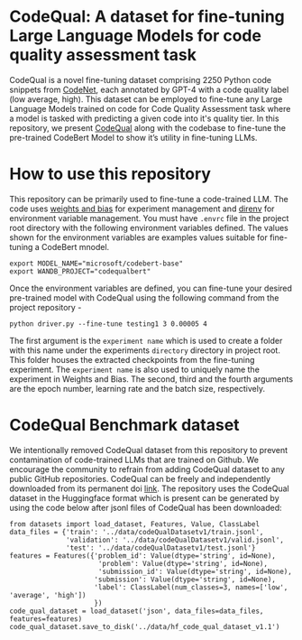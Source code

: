 # CodeQual: A dataset for fine-tuning Large Language Models for code quality assessment task

CodeQual is a novel fine-tuning dataset comprising 2250 Python code snippets from [CodeNet](https://zenodo.org/doi/10.5281/zenodo.4814769), each annotated by GPT-4 with a code quality label (low average, high). This dataset can be employed to fine-tune any Large Language Models trained on code for Code Quality Assessment task where a model is tasked with predicting a given code into it's quality tier. In this repository, we present [CodeQual](https://zenodo.org/doi/10.5281/zenodo.11062805) along with the codebase to fine-tune the pre-trained CodeBert Model to show it’s utility in fine-tuning LLMs.

# How to use this repository
This repository can be primarily used to fine-tune a code-trained LLM. The code uses [weights and bias](https://wandb.ai/) for experiment management and [direnv](https://direnv.net/) for environment variable management. You must have `.envrc` file in the project root directory with the following environment variables defined. The values shown for the environment variables are examples values suitable for fine-tuning a CodeBert mnodel.
```
export MODEL_NAME="microsoft/codebert-base"
export WANDB_PROJECT="codequalbert"
```
Once the environment variables are defined, you can fine-tune your desired pre-trained model with CodeQual using the following command from the project repository -
```
python driver.py --fine-tune testing1 3 0.00005 4
```
The first argument is the `experiment name` which is used to create a folder with this name under the experiments `directory` directory in project root. This folder houses the extracted checkpoints from the fine-tuning experiment. The `experiment name` is also used to uniquely name the experiment in Weights and Bias. The second, third and the fourth arguments are the epoch number, learning rate and the batch size, respectively.

# CodeQual Benchmark dataset
We intentionally removed CodeQual dataset from this repository to prevent contamination of code-trained LLMs that are trained on Github. We encourage the community to refrain from adding CodeQual dataset to any public GitHub repositories. CodeQual can be freely and independently downloaded from its permanent doi [link](https://zenodo.org/doi/10.5281/zenodo.11062805). The repository uses the CodeQual dataset in the Huggingface format which is present can be generated by using the code below after jsonl files of CodeQual has been downloaded:

```
from datasets import load_dataset, Features, Value, ClassLabel
data_files = {'train': '../data/codeQualDatasetv1/train.jsonl',
              'validation': '../data/codeQualDatasetv1/valid.jsonl',
              'test': '../data/codeQualDatasetv1/test.jsonl'}
features = Features({'problem_id': Value(dtype='string', id=None),
                      'problem': Value(dtype='string', id=None),
                      'submission_id': Value(dtype='string', id=None),
                     'submission': Value(dtype='string', id=None),
                     'label': ClassLabel(num_classes=3, names=['low', 'average', 'high'])
                     })
code_qual_dataset = load_dataset('json', data_files=data_files, features=features)
code_qual_dataset.save_to_disk('../data/hf_code_qual_dataset_v1.1')
```

